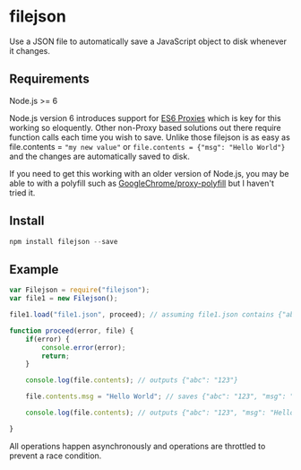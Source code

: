 # filejson
Use a JSON file to automatically save a JavaScript object to disk whenever it changes.

## Requirements
Node.js >= 6

Node.js version 6 introduces support for [ES6 Proxies](https://developer.mozilla.org/en-US/docs/Web/JavaScript/Reference/Global_Objects/Proxy) which is key for this working so eloquently. Other non-Proxy based solutions out there require function calls each time you wish to save. Unlike those filejson is as easy as file.contents = ```"my new value"``` or ```file.contents = {"msg": "Hello World"}``` and the changes are automatically saved to disk.

If you need to get this working with an older version of Node.js, you may be able to with a polyfill such as [GoogleChrome/proxy-polyfill](https://github.com/GoogleChrome/proxy-polyfill) but I haven't tried it.

## Install
```javascript
npm install filejson --save
```

## Example
```javascript
var Filejson = require("filejson");
var file1 = new Filejson();

file1.load("file1.json", proceed); // assuming file1.json contains {"abc": "123"}

function proceed(error, file) {
    if(error) {
        console.error(error);
        return;
    }

    console.log(file.contents); // outputs {"abc": "123"}

    file.contents.msg = "Hello World"; // saves {"abc": "123", "msg": "Hello World"} to file1.json.

    console.log(file.contents); // outputs {"abc": "123", "msg": "Hello World"}

}
```

All operations happen asynchronously and operations are throttled to prevent a race condition.
